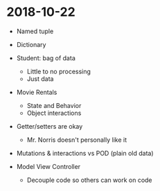 # 2018-10-22

* Named tuple
* Dictionary

* Student: bag of data
	* Little to no processing
	* Just data

* Movie Rentals
	* State and Behavior
	* Object interactions

* Getter/setters are okay
	* Mr. Norris doesn't personally like it

* Mutations & interactions vs POD (plain old data)

* Model View Controller
	* Decouple code so others can work on code